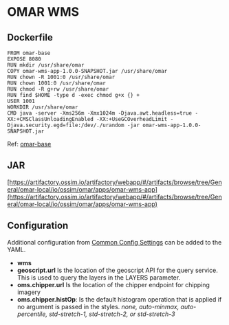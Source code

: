 # OMAR WMS

## Dockerfile
```
FROM omar-base
EXPOSE 8080
RUN mkdir /usr/share/omar
COPY omar-wms-app-1.0.0-SNAPSHOT.jar /usr/share/omar
RUN chown -R 1001:0 /usr/share/omar
RUN chown 1001:0 /usr/share/omar
RUN chmod -R g+rw /usr/share/omar
RUN find $HOME -type d -exec chmod g+x {} +
USER 1001
WORKDIR /usr/share/omar
CMD java -server -Xms256m -Xmx1024m -Djava.awt.headless=true -XX:+CMSClassUnloadingEnabled -XX:+UseGCOverheadLimit -Djava.security.egd=file:/dev/./urandom -jar omar-wms-app-1.0.0-SNAPSHOT.jar
```
Ref: [omar-base](../../../omar-base/docs/install-guide/omar-base/)

## JAR
[https://artifactory.ossim.io/artifactory/webapp/#/artifacts/browse/tree/General/omar-local/io/ossim/omar/apps/omar-wms-app](https://artifactory.ossim.io/artifactory/webapp/#/artifacts/browse/tree/General/omar-local/io/ossim/omar/apps/omar-wms-app)

## Configuration

Additional configuration from [Common Config Settings](../../../omar-common/docs/install-guide/omar-common/#common-config-settings) can be added to the YAML.

* **wms**
 * **geoscript.url** Is the location of the geoscript API for the query service.  This is used to query the layers in the LAYERS parameter.
 * **oms.chipper.url** Is the location of the chipper endpoint for chipping imagery
 * **oms.chipper.histOp**: Is the default histogram operation that is applied if no argument is passed in the styles.  *none, auto-minmax, 
auto-percentile, std-stretch-1, std-stretch-2, or std-stretch-3*
